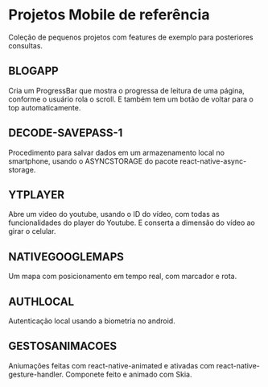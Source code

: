 # Projetos Mobile de referência

Coleção de pequenos projetos com features de exemplo para posteriores consultas.

## BLOGAPP

Cria um ProgressBar que mostra o progressa de leitura de uma página,
conforme o usuário rola o scroll. E também tem um botão de voltar
para o top automaticamente.


## DECODE-SAVEPASS-1

Procedimento para salvar dados em um armazenamento local no smartphone,
usando o ASYNCSTORAGE do pacote react-native-async-storage.


## YTPLAYER

Abre um video do youtube, usando o ID do vídeo, com todas as funcionalidades
do player do Youtube. E conserta a dimensão do vídeo ao girar o celular.

## NATIVEGOOGLEMAPS

Um mapa com posicionamento em tempo real, com marcador e rota.

## AUTHLOCAL

Autenticação local usando a biometria no android.

## GESTOSANIMACOES

Aniumações feitas com react-native-animated e ativadas com react-native-gesture-handler.
Componete feito e animado com Skia.
